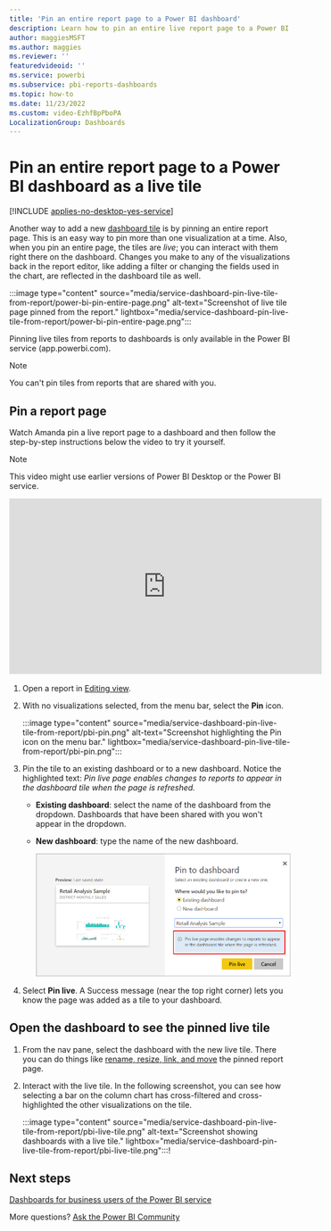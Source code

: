 ```yaml
---
title: 'Pin an entire report page to a Power BI dashboard'
description: Learn how to pin an entire live report page to a Power BI dashboard from a report and then interact with the tiles on that dashboard.
author: maggiesMSFT
ms.author: maggies
ms.reviewer: ''
featuredvideoid: ''
ms.service: powerbi
ms.subservice: pbi-reports-dashboards
ms.topic: how-to
ms.date: 11/23/2022
ms.custom: video-EzhfBpPboPA
LocalizationGroup: Dashboards
---
```

# Pin an entire report page to a Power BI dashboard as a live tile

[!INCLUDE [applies-no-desktop-yes-service](../includes/applies-no-desktop-yes-service.md)]

Another way to add a new [dashboard tile](../consumer/end-user-tiles.md) is by pinning an entire report page. This is an easy way to pin more than one visualization at a time. Also, when you pin an entire page, the tiles are *live*; you can interact with them right there on the dashboard. Changes you make to any of the visualizations back in the report editor, like adding a filter or changing the fields used in the chart, are reflected in the dashboard tile as well.

:::image type="content" source="media/service-dashboard-pin-live-tile-from-report/power-bi-pin-entire-page.png" alt-text="Screenshot of live tile page pinned from the report." lightbox="media/service-dashboard-pin-live-tile-from-report/power-bi-pin-entire-page.png":::

Pinning live tiles from reports to dashboards is only available in the Power BI service (app.powerbi.com).

> [!NOTE]
> You can't pin tiles from reports that are shared with you.
>

## Pin a report page

Watch Amanda pin a live report page to a dashboard and then follow the step-by-step instructions below the video to try it yourself.

> [!NOTE]
> This video might use earlier versions of Power BI Desktop or the Power BI service.

<iframe width="560" height="315" src="https://www.youtube.com/embed/EzhfBpPboPA" frameborder="0" allowfullscreen></iframe>

1. Open a report in [Editing view](service-interact-with-a-report-in-editing-view.md).
2. With no visualizations selected, from the menu bar, select the **Pin** icon.

   :::image type="content" source="media/service-dashboard-pin-live-tile-from-report/pbi-pin.png" alt-text="Screenshot highlighting the Pin icon on the menu bar." lightbox="media/service-dashboard-pin-live-tile-from-report/pbi-pin.png":::

3. Pin the tile to an existing dashboard or to a new dashboard. Notice the highlighted text: *Pin live page enables changes to reports to appear in the dashboard tile when the page is refreshed.*

   - **Existing dashboard**: select the name of the dashboard from the dropdown. Dashboards that have been shared with you won't appear in the dropdown.
   - **New dashboard**: type the name of the new dashboard.

     ![Screenshot showing the Pin to dashboard dialog.](media/service-dashboard-pin-live-tile-from-report/pbi-pin-live-page-dialog.png)
4. Select **Pin live**. A Success message (near the top right corner) lets you know the page was added as a tile to your dashboard.

## Open the dashboard to see the pinned live tile

1. From the nav pane, select the dashboard with the new live tile. There you can do things like [rename, resize, link, and move](service-dashboard-edit-tile.md) the pinned report page.
2. Interact with the live tile. In the following screenshot, you can see how selecting a bar on the column chart has cross-filtered and cross-highlighted the other visualizations on the tile.

    :::image type="content" source="media/service-dashboard-pin-live-tile-from-report/pbi-live-tile.png" alt-text="Screenshot showing dashboards with a live tile." lightbox="media/service-dashboard-pin-live-tile-from-report/pbi-live-tile.png":::!

## Next steps

[Dashboards for business users of the Power BI service](../consumer/end-user-dashboards.md)

More questions? [Ask the Power BI Community](https://community.powerbi.com/)
